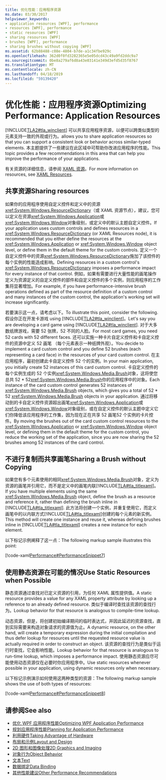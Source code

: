 ```yaml
---
title: 优化性能：应用程序资源
ms.date: 03/30/2017
helpviewer_keywords:
- application resources [WPF], performance
- resources [WPF], performance
- static resources [WPF]
- sharing resources [WPF]
- brushes [WPF], performance
- sharing brushes without copying [WPF]
ms.assetid: 62b88488-c08e-4804-b7de-a1c34fbe929c
ms.openlocfilehash: 362d0f0fd3282365e5e05dcd43c49a9fd2ddc9a7
ms.sourcegitcommit: 0be8a279af6d8a43e03141e349d3efd5d35f8767
ms.translationtype: MT
ms.contentlocale: zh-CN
ms.lasthandoff: 04/18/2019
ms.locfileid: "59139420"
---
```

# <a name="optimizing-performance-application-resources"></a><span data-ttu-id="9893c-102">优化性能：应用程序资源</span><span class="sxs-lookup"><span data-stu-id="9893c-102">Optimizing Performance: Application Resources</span></span>
[!INCLUDE[TLA2#tla_winclient](../../../../includes/tla2sharptla-winclient-md.md)] <span data-ttu-id="9893c-103">可以共享应用程序资源，以便可以跨类似类型的元素支持一致的外观或行为。</span><span class="sxs-lookup"><span data-stu-id="9893c-103">allows you to share application resources so that you can support a consistent look or behavior across similar-typed elements.</span></span> <span data-ttu-id="9893c-104">本主题提供了一些建议在此区域中可帮助你改进应用程序的性能。</span><span class="sxs-lookup"><span data-stu-id="9893c-104">This topic provides a few recommendations in this area that can help you improve the performance of your applications.</span></span>  
  
 <span data-ttu-id="9893c-105">有关资源的详细信息，请参阅 [XAML 资源](xaml-resources.md)。</span><span class="sxs-lookup"><span data-stu-id="9893c-105">For more information on resources, see [XAML Resources](xaml-resources.md).</span></span>  
  
## <a name="sharing-resources"></a><span data-ttu-id="9893c-106">共享资源</span><span class="sxs-lookup"><span data-stu-id="9893c-106">Sharing resources</span></span>  
 <span data-ttu-id="9893c-107">如果你的应用程序使用自定义控件和定义中的资源<xref:System.Windows.ResourceDictionary>（或 XAML 资源节点），建议，您可以定义在资源<xref:System.Windows.Application>或<xref:System.Windows.Window>对象级别，或定义中的默认主题自定义控件。</span><span class="sxs-lookup"><span data-stu-id="9893c-107">If your application uses custom controls and defines resources in a <xref:System.Windows.ResourceDictionary> (or XAML Resources node), it is recommended that you either define the resources at the <xref:System.Windows.Application> or <xref:System.Windows.Window> object level, or define them in the default theme for the custom controls.</span></span> <span data-ttu-id="9893c-108">定义一个自定义控件中的资源<xref:System.Windows.ResourceDictionary>施加了该控件的每个实例的性能造成影响。</span><span class="sxs-lookup"><span data-stu-id="9893c-108">Defining resources in a custom control's <xref:System.Windows.ResourceDictionary> imposes a performance impact for every instance of that control.</span></span> <span data-ttu-id="9893c-109">例如，如果有需要进行大量性能的画笔操作定义为资源定义的自定义控件的部件和自定义控件的多个实例，则应用程序的工作集将显著增加。</span><span class="sxs-lookup"><span data-stu-id="9893c-109">For example, if you have performance-intensive brush operations defined as part of the resource definition of a custom control and many instances of the custom control, the application's working set will increase significantly.</span></span>  
  
 <span data-ttu-id="9893c-110">若要演示这一点，请考虑以下。</span><span class="sxs-lookup"><span data-stu-id="9893c-110">To illustrate this point, consider the following.</span></span> <span data-ttu-id="9893c-111">假设你正在开发卡游戏 using [!INCLUDE[TLA2#tla_winclient](../../../../includes/tla2sharptla-winclient-md.md)]。</span><span class="sxs-lookup"><span data-stu-id="9893c-111">Let's say you are developing a card game using [!INCLUDE[TLA2#tla_winclient](../../../../includes/tla2sharptla-winclient-md.md)].</span></span> <span data-ttu-id="9893c-112">对于大多数纸牌游戏，需要 52 张牌，52 不同的人脸。</span><span class="sxs-lookup"><span data-stu-id="9893c-112">For most card games, you need 52 cards with 52 different faces.</span></span> <span data-ttu-id="9893c-113">还可以实施一种卡片自定义控件和卡自定义控件的资源中定义 52 画笔 （每个元素表示一种纸牌外观）。</span><span class="sxs-lookup"><span data-stu-id="9893c-113">You decide to implement a card custom control and you define 52 brushes (each representing a card face) in the resources of your card custom control.</span></span> <span data-ttu-id="9893c-114">在主应用程序，最初创建此卡自定义控件 52 个的实例。</span><span class="sxs-lookup"><span data-stu-id="9893c-114">In your main application, you initially create 52 instances of this card custom control.</span></span> <span data-ttu-id="9893c-115">卡自定义控件的每个实例生成的 52 个实例<xref:System.Windows.Media.Brush>对象，这将使您总共 52 \* 52<xref:System.Windows.Media.Brush>你的应用程序中的对象。</span><span class="sxs-lookup"><span data-stu-id="9893c-115">Each instance of the card custom control generates 52 instances of <xref:System.Windows.Media.Brush> objects, which gives you a total of 52 \* 52 <xref:System.Windows.Media.Brush> objects in your application.</span></span> <span data-ttu-id="9893c-116">通过将移动到的卡自定义控件资源超出画笔<xref:System.Windows.Application>或<xref:System.Windows.Window>对象级别，或在自定义控件的默认主题中定义它们你降低该应用程序的工作集，因为现在正在共享 52 画笔52 个实例的卡片控件。</span><span class="sxs-lookup"><span data-stu-id="9893c-116">By moving the brushes out of the card custom control resources to the <xref:System.Windows.Application> or <xref:System.Windows.Window> object level, or defining them in the default theme for the custom control, you reduce the working set of the application, since you are now sharing the 52 brushes among 52 instances of the card control.</span></span>  
  
## <a name="sharing-a-brush-without-copying"></a><span data-ttu-id="9893c-117">不进行复制而共享画笔</span><span class="sxs-lookup"><span data-stu-id="9893c-117">Sharing a Brush without Copying</span></span>  
 <span data-ttu-id="9893c-118">如果您有多个元素使用的相同<xref:System.Windows.Media.Brush>对象，定义为资源的画笔并引用它，而不是定义中的画笔内联[!INCLUDE[TLA#tla_titlexaml](../../../../includes/tlasharptla-titlexaml-md.md)]。</span><span class="sxs-lookup"><span data-stu-id="9893c-118">If you have multiple elements using the same <xref:System.Windows.Media.Brush> object, define the brush as a resource and reference it, rather than defining the brush inline in [!INCLUDE[TLA#tla_titlexaml](../../../../includes/tlasharptla-titlexaml-md.md)].</span></span> <span data-ttu-id="9893c-119">此方法将创建一个实例，并重复使用它，而定义画笔中的以内联方式[!INCLUDE[TLA#tla_titlexaml](../../../../includes/tlasharptla-titlexaml-md.md)]创建的每个元素的新实例。</span><span class="sxs-lookup"><span data-stu-id="9893c-119">This method will create one instance and reuse it, whereas defining brushes inline in [!INCLUDE[TLA#tla_titlexaml](../../../../includes/tlasharptla-titlexaml-md.md)] creates a new instance for each element.</span></span>  
  
 <span data-ttu-id="9893c-120">以下标记示例阐释了这一点：</span><span class="sxs-lookup"><span data-stu-id="9893c-120">The following markup sample illustrates this point:</span></span>  
  
 [!code-xaml[Performance#PerformanceSnippet7](~/samples/snippets/csharp/VS_Snippets_Wpf/Performance/CSharp/BrushResource.xaml#performancesnippet7)]  
  
## <a name="use-static-resources-when-possible"></a><span data-ttu-id="9893c-121">使用静态资源在可能的情况</span><span class="sxs-lookup"><span data-stu-id="9893c-121">Use Static Resources when Possible</span></span>  
 <span data-ttu-id="9893c-122">静态资源通过查找对已定义资源的引用，为任何 XAML 属性提供值。</span><span class="sxs-lookup"><span data-stu-id="9893c-122">A static resource provides a value for any XAML property attribute by looking up a reference to an already defined resource.</span></span> <span data-ttu-id="9893c-123">类似于编译时查找该资源的查找行为。</span><span class="sxs-lookup"><span data-stu-id="9893c-123">Lookup behavior for that resource is analogous to compile-time lookup.</span></span>  
  
 <span data-ttu-id="9893c-124">动态资源，但是，将创建初始编译期间的临时表达式，并因此延迟的资源查找，直到实际需要来构造对象请求的资源值为止。</span><span class="sxs-lookup"><span data-stu-id="9893c-124">A dynamic resource, on the other hand, will create a temporary expression during the initial compilation and thus defer lookup for resources until the requested resource value is actually required in order to construct an object.</span></span> <span data-ttu-id="9893c-125">该资源的查找行为是类似于运行时查找，它会影响性能。</span><span class="sxs-lookup"><span data-stu-id="9893c-125">Lookup behavior for that resource is analogous to run-time lookup, which imposes a performance impact.</span></span> <span data-ttu-id="9893c-126">使用静态资源应尽可能使用动态资源仅在必要时你应用程序中。</span><span class="sxs-lookup"><span data-stu-id="9893c-126">Use static resources whenever possible in your application, using dynamic resources only when necessary.</span></span>  
  
 <span data-ttu-id="9893c-127">以下标记示例演示如何使用这两种类型的资源：</span><span class="sxs-lookup"><span data-stu-id="9893c-127">The following markup sample shows the use of both types of resources:</span></span>  
  
 [!code-xaml[Performance#PerformanceSnippet8](~/samples/snippets/csharp/VS_Snippets_Wpf/Performance/CSharp/DynamicResource.xaml#performancesnippet8)]  
  
## <a name="see-also"></a><span data-ttu-id="9893c-128">请参阅</span><span class="sxs-lookup"><span data-stu-id="9893c-128">See also</span></span>

- [<span data-ttu-id="9893c-129">优化 WPF 应用程序性能</span><span class="sxs-lookup"><span data-stu-id="9893c-129">Optimizing WPF Application Performance</span></span>](optimizing-wpf-application-performance.md)
- [<span data-ttu-id="9893c-130">规划应用程序性能</span><span class="sxs-lookup"><span data-stu-id="9893c-130">Planning for Application Performance</span></span>](planning-for-application-performance.md)
- [<span data-ttu-id="9893c-131">利用硬件</span><span class="sxs-lookup"><span data-stu-id="9893c-131">Taking Advantage of Hardware</span></span>](optimizing-performance-taking-advantage-of-hardware.md)
- [<span data-ttu-id="9893c-132">布局和示例</span><span class="sxs-lookup"><span data-stu-id="9893c-132">Layout and Design</span></span>](optimizing-performance-layout-and-design.md)
- [<span data-ttu-id="9893c-133">2D 图形和图像处理</span><span class="sxs-lookup"><span data-stu-id="9893c-133">2D Graphics and Imaging</span></span>](optimizing-performance-2d-graphics-and-imaging.md)
- [<span data-ttu-id="9893c-134">对象行为</span><span class="sxs-lookup"><span data-stu-id="9893c-134">Object Behavior</span></span>](optimizing-performance-object-behavior.md)
- [<span data-ttu-id="9893c-135">文本</span><span class="sxs-lookup"><span data-stu-id="9893c-135">Text</span></span>](optimizing-performance-text.md)
- [<span data-ttu-id="9893c-136">数据绑定</span><span class="sxs-lookup"><span data-stu-id="9893c-136">Data Binding</span></span>](optimizing-performance-data-binding.md)
- [<span data-ttu-id="9893c-137">其他性能建议</span><span class="sxs-lookup"><span data-stu-id="9893c-137">Other Performance Recommendations</span></span>](optimizing-performance-other-recommendations.md)
